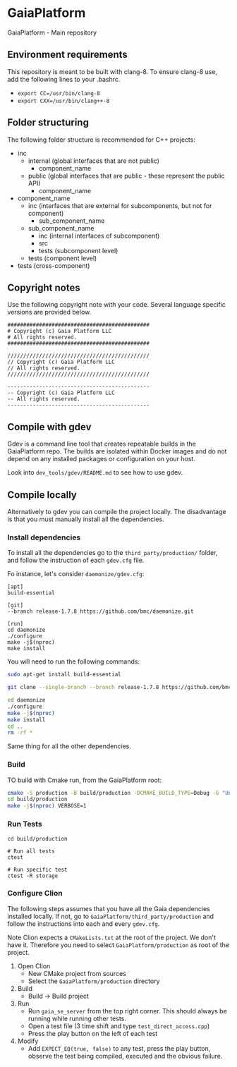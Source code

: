 # GaiaPlatform
GaiaPlatform - Main repository

## Environment requirements

This repository is meant to be built with clang-8. To ensure clang-8 use, add the following lines to your .bashrc.

* ```export CC=/usr/bin/clang-8```
* ```export CXX=/usr/bin/clang++-8```

## Folder structuring

The following folder structure is recommended for C++ projects:

* inc
  * internal (global interfaces that are not public)
    * component_name
  * public (global interfaces that are public - these represent the public API)
    * component_name
* component_name
  * inc (interfaces that are external for subcomponents, but not for component)
    * sub\_component\_name
  * sub\_component\_name
    * inc (internal interfaces of subcomponent)
    * src
    * tests (subcomponent level)
  * tests (component level)
* tests (cross-component)

## Copyright notes

Use the following copyright note with your code. Several language specific versions are provided below.

```
#############################################
# Copyright (c) Gaia Platform LLC
# All rights reserved.
#############################################

/////////////////////////////////////////////
// Copyright (c) Gaia Platform LLC
// All rights reserved.
/////////////////////////////////////////////

---------------------------------------------
-- Copyright (c) Gaia Platform LLC
-- All rights reserved.
---------------------------------------------
```

## Compile with gdev

Gdev is a command line tool that creates repeatable builds in the GaiaPlatform repo. The builds are
isolated within Docker images and do not depend on any installed packages or configuration on your
host.

Look into `dev_tools/gdev/README.md` to see how to use gdev. 

## Compile locally 

Alternatively to gdev you can compile the project locally. The disadvantage is that you must manually install all the 
dependencies. 

### Install dependencies 

To install all the dependencies go to the `third_party/production/` folder, and follow the instruction of each `gdev.cfg`
file.

Fo instance, let's consider `daemonize/gdev.cfg`:

```text
[apt]
build-essential

[git]
--branch release-1.7.8 https://github.com/bmc/daemonize.git

[run]
cd daemonize
./configure
make -j$(nproc)
make install
```
You will need to run the following commands:

```bash
sudo apt-get install build-essential

git clone --single-branch --branch release-1.7.8 https://github.com/bmc/daemonize.git

cd daemonize
./configure
make -j$(nproc)
make install
cd ..
rm -rf *
```

Same thing for all the other dependencies.

### Build

TO build with Cmake run, from the GaiaPlatform root:

```bash
cmake -S production -B build/production -DCMAKE_BUILD_TYPE=Debug -G "Unix Makefiles"
cd build/production
make -j$(nproc) VERBOSE=1
```

### Run Tests


```
cd build/production

# Run all tests
ctest

# Run specific test
ctest -R storage
```

### Configure Clion

The following steps assumes that you have all the Gaia dependencies installed
locally. If not, go to `GaiaPlatform/third_party/production` and follow the
instructions into each and every `gdev.cfg`.

Note Clion expects a `CMakeLists.txt` at the root of the project. We don't have it. Therefore you need to select 
`GaiaPlatform/production` as root of the project.

1. Open Clion
   - New CMake project from sources
   - Select the `GaiaPlatform/production` directory
2. Build
   - Build ->  Build project
3. Run
   - Run `gaia_se_server` from the top right corner. This should always be running while running other tests.
   - Open a test file (3 time shift and type `test_direct_access.cpp`)
   - Press the play button on the left of each test
4. Modify
   - Add `EXPECT_EQ(true, false)` to any test, press the play button, observe the
     test being compiled, executed and the obvious failure.

